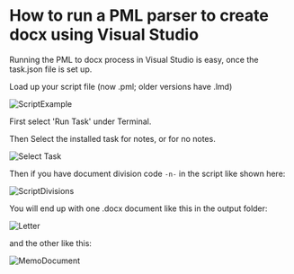 # How to run a PML parser to create docx using Visual Studio

Running the PML to docx process in Visual Studio is easy, once the task.json file is set up.

Load up your script file (now .pml; older versions have .lmd)

![ScriptExample](images/ScriptExample.png)

First select 'Run Task' under Terminal.

Then Select the installed task for notes, or for no notes.

![Select Task](images/SelectTask.png)

Then if you have document division code `-n-` in the script like shown here:

![ScriptDivisions](images/ScriptDivisions.png)

You will end up with one .docx document like this in the output folder:

![Letter](images/GetThisToo.png)

and the other like this:

![MemoDocument](images/GetThis2.png)

